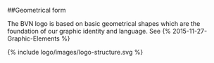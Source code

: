 <section id="logo-page-geometrical-form"></section>


##Geometrical form

The BVN logo is based on basic geometrical shapes which are the foundation of our graphic identity and language.
See {% 2015-11-27-Graphic-Elements %}

{% include logo/images/logo-structure.svg %}
